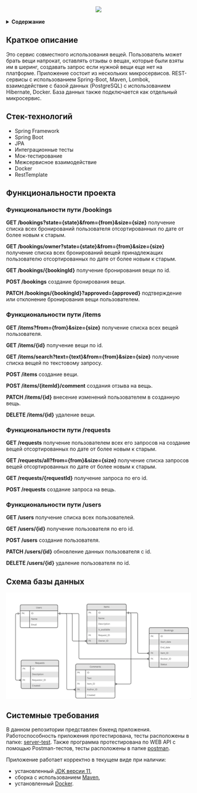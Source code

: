 
<!-- PROJECT LOGO -->
<br />
<div align="center">
  <a href="https://github.com/github_username/repo_name">
    <img src="https://x-lines.ru/letters/i/cyrillicscript/1084/000000/46/0/kpwgnhufjf4y.png">

  </a>

  <p align="center">
  </p>
</div>


</details>
<details><summary><b>Содержание</b></summary>
  
    1. Краткое описание
    2. Стек-технологий
    3. Функциональности проекта
    4. Схема базы данных
    5. Системные требования
    
</details>


## Краткое описание

Это сервис совместного использования вещей. Пользователь может брать вещи напрокат, оставлять отзывы о вещах, которые были взяты им в шеринг, создавать запрос если нужной вещи еще нет на платформе. Приложение состоит из нескольких микросервисов. REST-сервисы с использованием Spring-Boot, Maven, Lombok, взаимодействие с базой данных (PostgreSQL) с использованием Hibernate, Docker. База данных также подключается как отдельный микросервис.

## Стек-технологий

* Spring Framework
* Spring Boot
* JPA
* Интеграционные тесты
* Мок-тестирование
* Межсервисное взаимодействие
* Docker
* RestTemplate

## Функциональности проекта

### Функциональности пути /bookings
**GET /bookings?state={state}&from={from}&size={size}** получение списка всех бронирований пользователя отсортированных по дате от более новым к старым. 

**GET /bookings/owner?state={state}&from={from}&size={size}** получение списка всех бронирований вещей принадлежащих пользователю отсортированных по дате от более новым к старым. 

**GET /bookings/{bookingId}** получение бронирования вещи по id.

**POST /bookings** создание бронирования вещи.

**PATCH /bookings/{bookingId}?approved={approved}** подтверждение или отклонение бронирования вещи пользователем.

### Функциональности пути /items
**GET /items?from={from}&size={size}** получение списка всех вещей пользователя.

**GET /items/{id}** получение вещи по id.

**GET /items/search?text={text}&from={from}&size={size}** получение списка вещей по текстовому запросу.

**POST /items** создание вещи.

**POST /items/{itemId}/comment** создания отзыва на вещь. 

**PATCH /items/{id}** внесение изменений пользователем в созданную вещь.

**DELETE /items/{id}** удаление вещи.

### Функциональности пути /requests
**GET /requests** получение пользователем всех его запросов на создание вещей отсортированных по дате от более новым к старым.

**GET /requests/all?from={from}&size={size}** получение списка запросов вещей отсортированных по дате от более новым к старым.

**GET /requests/{requestId}** получение запроса по его id.

**POST /requests** создание запроса на вещь.

### Функциональности пути /users
**GET /users** получение списка всех пользователей.

**GET /users/{id}** получение пользователя по его id.

**POST /users** создание пользователя.

**PATCH /users/{id}** обновление данных пользователя с id.

**DELETE /users/{id}** удаление пользователя по id.

## Схема базы данных
![ShareIt Data Base diagram](https://github.com/DmitreeV/java-shareit/blob/main/image/db%20diagram.png)

## Системные требования

В данном репозитории представлен бэкенд приложения. Работоспособность приложения протестирована, тесты расположены в
папкe: [server-test](./server/src/test). Также программа протестирована по WEB API с помощью
Postman-тестов, тесты расположены в папке [postman](./postman/).

Приложение работает корректно в текущем виде при наличии:

- установленный [JDK версии 11](https://docs.aws.amazon.com/corretto/),
- сборка с использованием [Maven](https://maven.apache.org/),
- установленный [Docker](https://www.docker.com/products/docker-desktop/).




 

